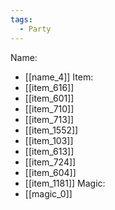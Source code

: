 ```yaml
---
tags:
  - Party
---
```

Name:
- [[name_4]]
Item:
- [[item_616]]
- [[item_601]]
- [[item_710]]
- [[item_713]]
- [[item_1552]]
- [[item_103]]
- [[item_613]]
- [[item_724]]
- [[item_604]]
- [[item_1181]]
Magic:
- [[magic_0]]
